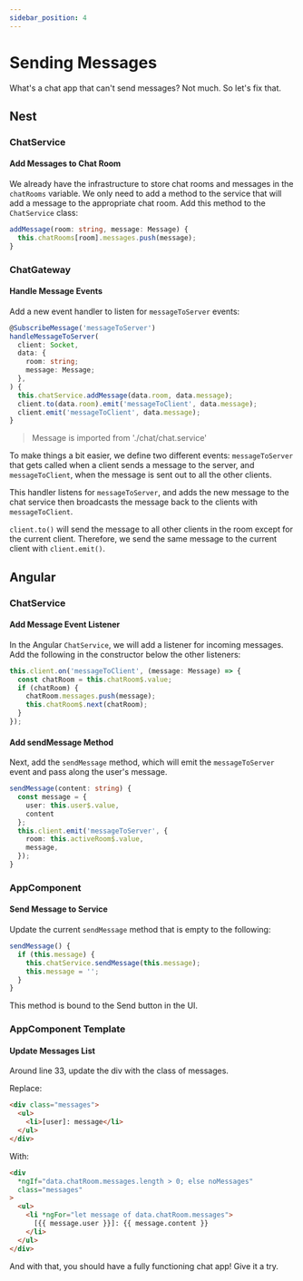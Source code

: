 ```yaml
---
sidebar_position: 4
---
```


# Sending Messages

What's a chat app that can't send messages? Not much. So let's fix that.

## Nest

### ChatService

#### Add Messages to Chat Room

We already have the infrastructure to store chat rooms and
messages in the `chatRooms` variable. We only need to add a
method to the service that will add a message to the appropriate chat room. Add
this method to the `ChatService` class:

```ts title=./server/src/chat/chat.service.ts
addMessage(room: string, message: Message) {
  this.chatRooms[room].messages.push(message);
}
```

### ChatGateway

#### Handle Message Events

Add a new event handler to listen for `messageToServer` events:

```ts title=./server/src/chat.gateway.ts
@SubscribeMessage('messageToServer')
handleMessageToServer(
  client: Socket,
  data: {
    room: string;
    message: Message;
  },
) {
  this.chatService.addMessage(data.room, data.message);
  client.to(data.room).emit('messageToClient', data.message);
  client.emit('messageToClient', data.message);
}
```

> Message is imported from './chat/chat.service'

To make things a bit easier, we define two different events: `messageToServer`
that gets called when a client sends a message to the server, and
`messageToClient`, when the message is sent out to all the other clients.

This handler listens for `messageToServer`, and adds the new message to the chat
service then broadcasts the message back to the clients with
`messageToClient`.

`client.to()` will send the message to all other clients in the room except for
the current client. Therefore, we send the same message to the current
client with `client.emit()`.

## Angular

### ChatService

#### Add Message Event Listener

In the Angular `ChatService`, we will add a listener for incoming messages. Add
the following in the constructor below the other listeners:

```ts title=./client/src/app/chat.service.ts
this.client.on('messageToClient', (message: Message) => {
  const chatRoom = this.chatRoom$.value;
  if (chatRoom) {
    chatRoom.messages.push(message);
    this.chatRoom$.next(chatRoom);
  }
});
```

#### Add sendMessage Method

Next, add the `sendMessage` method, which will emit the `messageToServer` event
and pass along the user's message.

```ts title=./client/src/app/chat.service.ts
sendMessage(content: string) {
  const message = {
    user: this.user$.value,
    content
  };
  this.client.emit('messageToServer', {
    room: this.activeRoom$.value,
    message,
  });
}
```

### AppComponent

#### Send Message to Service

Update the current `sendMessage` method that is empty to the following:

```ts title=./client/src/app/app.component.ts
sendMessage() {
  if (this.message) {
    this.chatService.sendMessage(this.message);
    this.message = '';
  }
}
```

This method is bound to the Send button in the UI.

### AppComponent Template

#### Update Messages List

Around line 33, update the div with the class of messages.

Replace:

```html title=./client/src/app/app.component.html
<div class="messages">
  <ul>
    <li>[user]: message</li>
  </ul>
</div>
```

With:

```html title=./client/src/app/app.component.html
<div
  *ngIf="data.chatRoom.messages.length > 0; else noMessages"
  class="messages"
>
  <ul>
    <li *ngFor="let message of data.chatRoom.messages">
      [{{ message.user }}]: {{ message.content }}
    </li>
  </ul>
</div>
```

And with that, you should have a fully functioning chat app! Give it a try.


